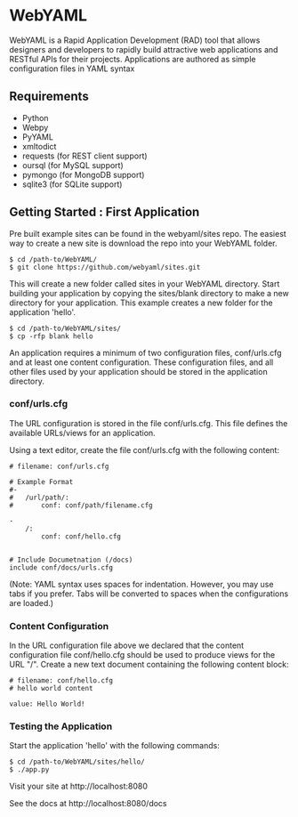 # WebYAML
WebYAML is a Rapid Application Development (RAD) tool that allows designers and developers to rapidly build attractive web applications and RESTful APIs for their projects. Applications are authored as simple configuration files in YAML syntax

## Requirements
- Python
- Webpy
- PyYAML
- xmltodict
- requests (for REST client support)
- oursql (for MySQL support)
- pymongo (for MongoDB support)
- sqlite3 (for SQLite support)

## Getting Started : First Application

Pre built example sites can be found in the webyaml/sites repo.  The easiest way to create a new site is download the repo into your WebYAML folder.

	$ cd /path-to/WebYAML/
	$ git clone https://github.com/webyaml/sites.git
	
This will create a new folder called sites in your WebYAML directory.  Start building your application by copying the sites/blank directory to make a new directory for your application. This example creates a new folder for the application 'hello'.

	$ cd /path-to/WebYAML/sites/
	$ cp -rfp blank hello
	
An application requires a minimum of two configuration files, conf/urls.cfg and at least one content configuration. These configuration files, and all other files used by your application should be stored in the application directory.

### conf/urls.cfg

The URL configuration is stored in the file conf/urls.cfg. This file defines the available URLs/views for an application.

Using a text editor, create the file conf/urls.cfg with the following content:

	# filename: conf/urls.cfg

	# Example Format
	#-
	#	/url/path/:
	#		conf: conf/path/filename.cfg

	-
		/:
			conf: conf/hello.cfg
			
			
	# Include Documetnation (/docs)
	include conf/docs/urls.cfg

			
(Note: YAML syntax uses spaces for indentation. However, you may use tabs if you prefer. Tabs will be converted to spaces when the configurations are loaded.)

### Content Configuration

In the URL configuration file above we declared that the content configuration file conf/hello.cfg should be used to produce views for the URL "/". Create a new text document containing the following content block:


	# filename: conf/hello.cfg
	# hello world content

	value: Hello World!
	
### Testing the Application

Start the application 'hello' with the following commands:

	$ cd /path-to/WebYAML/sites/hello/
	$ ./app.py
	
Visit your site at http://localhost:8080

See the docs at http://localhost:8080/docs
